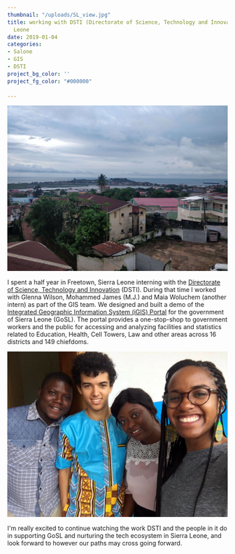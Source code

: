 ```yaml
---
thumbnail: "/uploads/SL_view.jpg"
title: working with DSTI (Directorate of Science, Technology and Innovation) in Sierra
  Leone
date: 2019-01-04
categories:
- Salone
- GIS
- DSTI
project_bg_color: ''
project_fg_color: "#000000"

---
```

![view of Aberdeen and Wilberforce in Freetown](/uploads/SL_view.jpg "view of Aberdeen and Wilberforce in Freetown")

I spent a half year in Freetown, Sierra Leone interning with the [Directorate of Science, Technology and Innovation](https://www.dsti.gov.sl/) (DSTI). During that time I worked with Glenna Wilson, Mohammed James (M.J.) and Maia Woluchem (another intern) as part of the GIS team. We designed and built a demo of the [Integrated Geographic Information System (iGIS) Portal](https://www.gis.dsti.gov.sl/) for the government of Sierra Leone (GoSL). The portal provides a one-stop-shop to government workers and the public for accessing and analyzing facilities and statistics related to Education, Health, Cell Towers, Law and other areas across 16 districts and 149 chiefdoms.

![](/uploads/gis_team.jpg)

I'm really excited to continue watching the work DSTI and the people in it do in supporting GoSL and nurturing the tech ecosystem in Sierra Leone, and look forward to however our paths may cross going forward.